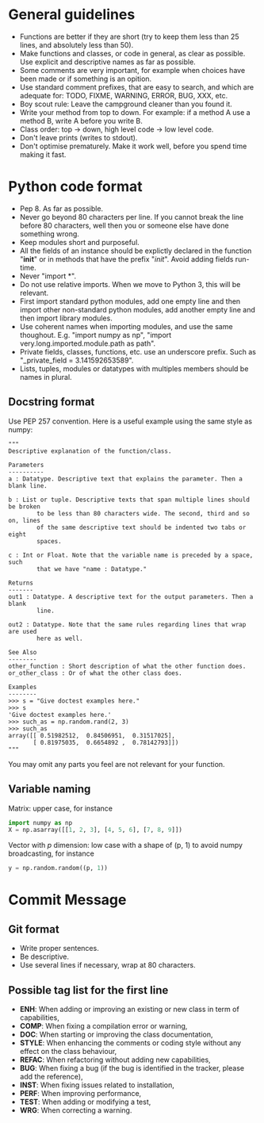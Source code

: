 General guidelines
==================

- Functions are better if they are short (try to keep them less than 25 lines, and absolutely less than 50).
- Make functions and classes, or code in general, as clear as possible. Use explicit and descriptive names as far as possible.
- Some comments are very important, for example when choices have been made or if something is an opition.
- Use standard comment prefixes, that are easy to search, and which are adequate for: TODO, FIXME, WARNING, ERROR, BUG, XXX, etc.
- Boy scout rule: Leave the campground cleaner than you found it.
- Write your method from top to down. For example: if a method A use a method B, write A before you write B.
- Class order: top -> down, high level code -> low level code.
- Don't leave prints (writes to stdout).
- Don't optimise prematurely. Make it work well, before you spend time making it fast.


Python code format
==================

- Pep 8. As far as possible.
- Never go beyond 80 characters per line. If you cannot break the line before 80 characters, well then you or someone else have done something wrong.
- Keep modules short and purposeful.
- All the fields of an instance should be explictly declared in the function "__init__" or in methods that have the prefix "_init_". Avoid adding fields run-time.
- Never "import *".
- Do not use relative imports. When we move to Python 3, this will be relevant.
- First import standard python modules, add one empty line and then import other non-standard python modules, add another empty line and then import library modules.
- Use coherent names when importing modules, and use the same thoughout. E.g. "import numpy as np", "import very.long.imported.module.path as path".
- Private fields, classes, functions, etc. use an underscore prefix. Such as "_private_field = 3.141592653589".
- Lists, tuples, modules or datatypes with multiples members should be names in plural.

Docstring format
----------------

Use PEP 257 convention. Here is a useful example using the same style as numpy:

    """
    Descriptive explanation of the function/class.

    Parameters
    ----------
    a : Datatype. Descriptive text that explains the parameter. Then a blank line.

    b : List or tuple. Descriptive texts that span multiple lines should be broken
            to be less than 80 characters wide. The second, third and so on, lines
            of the same descriptive text should be indented two tabs or eight
            spaces.

    c : Int or Float. Note that the variable name is preceded by a space, such
            that we have "name : Datatype."

    Returns
    -------
    out1 : Datatype. A descriptive text for the output parameters. Then a blank
            line.
    
    out2 : Datatype. Note that the same rules regarding lines that wrap are used
            here as well.
    
    See Also
    --------
    other_function : Short description of what the other function does.
    or_other_class : Or of what the other class does.
    
    Examples
    --------
    >>> s = "Give doctest examples here."
    >>> s
    'Give doctest examples here.'
    >>> such_as = np.random.rand(2, 3)
    >>> such_as
    array([[ 0.51982512,  0.84506951,  0.31517025],
           [ 0.81975035,  0.6654892 ,  0.78142793]])
    """

You may omit any parts you feel are not relevant for your function.

Variable naming
---------------
Matrix: upper case, for instance

```python
import numpy as np
X = np.asarray([[1, 2, 3], [4, 5, 6], [7, 8, 9]])
```

Vector with _p_ dimension: low case with a shape of (p, 1) to avoid numpy broadcasting, for instance

```python
y = np.random.random((p, 1))
```

Commit Message
==============

Git format
----------

- Write proper sentences.
- Be descriptive.
- Use several lines if necessary, wrap at 80 characters.

Possible tag list for the first line
------------------------------------

- **ENH**: When adding or improving an existing or new class in term of capabilities,
- **COMP**: When fixing a compilation error or warning,
- **DOC**: When starting or improving the class documentation,
- **STYLE**: When enhancing the comments or coding style without any effect on the class behaviour,
- **REFAC**: When refactoring without adding new capabilities,
- **BUG**: When fixing a bug (if the bug is identified in the tracker, please add the reference),
- **INST**: When fixing issues related to installation,
- **PERF**: When improving performance,
- **TEST**: When adding or modifying a test,
- **WRG**: When correcting a warning.
